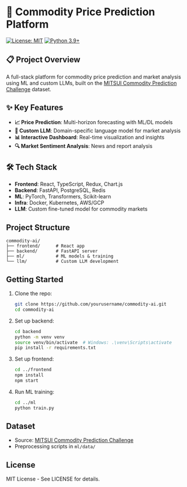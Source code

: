 # 🌾 Commodity Price Prediction Platform

[![License: MIT](https://img.shields.io/badge/License-MIT-yellow.svg)](https://opensource.org/licenses/MIT)
[![Python 3.9+](https://img.shields.io/badge/python-3.9+-blue.svg)](https://www.python.org/downloads/)

## 📋 Project Overview
A full-stack platform for commodity price prediction and market analysis using ML and custom LLMs, built on the [MITSUI Commodity Prediction Challenge](https://www.kaggle.com/competitions/mitsui-commodity-prediction-challenge) dataset.

## ✨ Key Features
- **📈 Price Prediction**: Multi-horizon forecasting with ML/DL models
- **🤖 Custom LLM**: Domain-specific language model for market analysis
- **📊 Interactive Dashboard**: Real-time visualization and insights
- **🔍 Market Sentiment Analysis**: News and report analysis

## 🛠 Tech Stack
- **Frontend**: React, TypeScript, Redux, Chart.js
- **Backend**: FastAPI, PostgreSQL, Redis
- **ML**: PyTorch, Transformers, Scikit-learn
- **Infra**: Docker, Kubernetes, AWS/GCP
- **LLM**: Custom fine-tuned model for commodity markets

## Project Structure
```
commodity-ai/
├── frontend/      # React app
├── backend/       # FastAPI server
├── ml/            # ML models & training
└── llm/           # Custom LLM development
```

## Getting Started
1. Clone the repo:
   ```bash
   git clone https://github.com/yourusername/commodity-ai.git
   cd commodity-ai
   ```

2. Set up backend:
   ```bash
   cd backend
   python -m venv venv
   source venv/bin/activate  # Windows: .\venv\Scripts\activate
   pip install -r requirements.txt
   ```

3. Set up frontend:
   ```bash
   cd ../frontend
   npm install
   npm start
   ```

4. Run ML training:
   ```bash
   cd ../ml
   python train.py
   ```

## Dataset
- Source: [MITSUI Commodity Prediction Challenge](https://www.kaggle.com/competitions/mitsui-commodity-prediction-challenge)
- Preprocessing scripts in `ml/data/`

## License
MIT License - See LICENSE for details.
